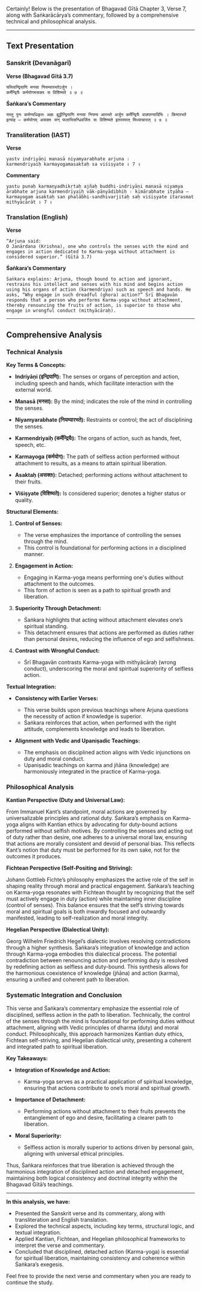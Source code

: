Certainly! Below is the presentation of Bhagavad Gītā Chapter 3, Verse 7, along with Śaṅkarācārya’s commentary, followed by a comprehensive technical and philosophical analysis.

---

## Text Presentation

### Sanskrit (Devanāgarī)

**Verse (Bhagavad Gītā 3.7)**
```
यस्त्विन्द्रियाणि मनसा नियम्यारभतेऽर्जुन ।
कर्मेन्द्रियैः कर्मयोगमसक्तः स विशिष्यते ॥ ७ ॥
```

**Śaṅkara’s Commentary**
```
यस्तु पुनः कर्मण्यधिकृतः अज्ञः बुद्धीन्द्रियाणि मनसा नियम्य आरभते अर्जुन कर्मेन्द्रियैः वाक्पाण्यादिभिः । किमारभते इत्याह — कर्मयोगम् असक्तः सन् फलाभिसन्धिवर्जितः सः विशिष्यते इतरस्मात् मिथ्याचारात् ॥ ७ ॥
```

### Transliteration (IAST)

**Verse**
```
yastv indriyāṇi manasā niyamyarabhate arjuna ।
karmendriyaiḥ karmayogamasaktaḥ sa viśiṣyate ॥ 7 ॥
```

**Commentary**
```
yastu punaḥ karmaṇyadhikṛtaḥ ajñaḥ buddhi-indriyāṇi manasā niyamya ārabhate arjuna karmendriyaiḥ vāk-pānyādibhiḥ । kimārabhate ityāha — karmayogam asaktaḥ san phalābhi-sandhivarjitaḥ saḥ viśiṣyate itarasmat mithyācārāt ॥ 7 ॥
```

### Translation (English)

**Verse**
```
“Arjuna said:
O Janārdana (Krishna), one who controls the senses with the mind and engages in action dedicated to Karma-yoga without attachment is considered superior.” (Gītā 3.7)
```

**Śaṅkara’s Commentary**
```
Śaṅkara explains: Arjuna, though bound to action and ignorant, restrains his intellect and senses with his mind and begins action using his organs of action (karmendriya) such as speech and hands. He asks, “Why engage in such dreadful (ghora) action?” Śrī Bhagavān responds that a person who performs Karma-yoga without attachment, thereby renouncing the fruits of action, is superior to those who engage in wrongful conduct (mithyācāraḥ).
```

---

## Comprehensive Analysis

### Technical Analysis

**Key Terms & Concepts:**

- **Indriyāṇi (इन्द्रियाणि):**
  The senses or organs of perception and action, including speech and hands, which facilitate interaction with the external world.

- **Manasā (मनसा):**
  By the mind; indicates the role of the mind in controlling the senses.

- **Niyamyarabhate (नियम्यारभते):**
  Restraints or control; the act of disciplining the senses.

- **Karmendriyaiḥ (कर्मेन्द्रियैः):**
  The organs of action, such as hands, feet, speech, etc.

- **Karmayoga (कर्मयोग):**
  The path of selfless action performed without attachment to results, as a means to attain spiritual liberation.

- **Asaktaḥ (असक्तः):**
  Detached; performing actions without attachment to their fruits.

- **Viśiṣyate (विशिष्यते):**
  Is considered superior; denotes a higher status or quality.

**Structural Elements:**

1. **Control of Senses:**
   - The verse emphasizes the importance of controlling the senses through the mind.
   - This control is foundational for performing actions in a disciplined manner.

2. **Engagement in Action:**
   - Engaging in Karma-yoga means performing one's duties without attachment to the outcomes.
   - This form of action is seen as a path to spiritual growth and liberation.

3. **Superiority Through Detachment:**
   - Śaṅkara highlights that acting without attachment elevates one’s spiritual standing.
   - This detachment ensures that actions are performed as duties rather than personal desires, reducing the influence of ego and selfishness.

4. **Contrast with Wrongful Conduct:**
   - Śrī Bhagavān contrasts Karma-yoga with mithyācāraḥ (wrong conduct), underscoring the moral and spiritual superiority of selfless action.

**Textual Integration:**

- **Consistency with Earlier Verses:**
  - This verse builds upon previous teachings where Arjuna questions the necessity of action if knowledge is superior.
  - Śaṅkara reinforces that action, when performed with the right attitude, complements knowledge and leads to liberation.

- **Alignment with Vedic and Upaniṣadic Teachings:**
  - The emphasis on disciplined action aligns with Vedic injunctions on duty and moral conduct.
  - Upaniṣadic teachings on karma and jñāna (knowledge) are harmoniously integrated in the practice of Karma-yoga.

### Philosophical Analysis

**Kantian Perspective (Duty and Universal Law):**

From Immanuel Kant’s standpoint, moral actions are governed by universalizable principles and rational duty. Śaṅkara’s emphasis on Karma-yoga aligns with Kantian ethics by advocating for duty-bound actions performed without selfish motives. By controlling the senses and acting out of duty rather than desire, one adheres to a universal moral law, ensuring that actions are morally consistent and devoid of personal bias. This reflects Kant’s notion that duty must be performed for its own sake, not for the outcomes it produces.

**Fichtean Perspective (Self-Positing and Striving):**

Johann Gottlieb Fichte’s philosophy emphasizes the active role of the self in shaping reality through moral and practical engagement. Śaṅkara’s teaching on Karma-yoga resonates with Fichtean thought by recognizing that the self must actively engage in duty (action) while maintaining inner discipline (control of senses). This balance ensures that the self’s striving towards moral and spiritual goals is both inwardly focused and outwardly manifested, leading to self-realization and moral integrity.

**Hegelian Perspective (Dialectical Unity):**

Georg Wilhelm Friedrich Hegel’s dialectic involves resolving contradictions through a higher synthesis. Śaṅkara’s integration of knowledge and action through Karma-yoga embodies this dialectical process. The potential contradiction between renouncing action and performing duty is resolved by redefining action as selfless and duty-bound. This synthesis allows for the harmonious coexistence of knowledge (jñāna) and action (karma), ensuring a unified and coherent path to liberation.

### Systematic Integration and Conclusion

This verse and Śaṅkara’s commentary emphasize the essential role of disciplined, selfless action in the path to liberation. Technically, the control of the senses through the mind is foundational for performing duties without attachment, aligning with Vedic principles of dharma (duty) and moral conduct. Philosophically, this approach harmonizes Kantian duty ethics, Fichtean self-striving, and Hegelian dialectical unity, presenting a coherent and integrated path to spiritual liberation.

**Key Takeaways:**

- **Integration of Knowledge and Action:**
  - Karma-yoga serves as a practical application of spiritual knowledge, ensuring that actions contribute to one’s moral and spiritual growth.

- **Importance of Detachment:**
  - Performing actions without attachment to their fruits prevents the entanglement of ego and desire, facilitating a clearer path to liberation.

- **Moral Superiority:**
  - Selfless action is morally superior to actions driven by personal gain, aligning with universal ethical principles.

Thus, Śaṅkara reinforces that true liberation is achieved through the harmonious integration of disciplined action and detached engagement, maintaining both logical consistency and doctrinal integrity within the Bhagavad Gītā’s teachings.

---

**In this analysis, we have:**

- Presented the Sanskrit verse and its commentary, along with transliteration and English translation.
- Explored the technical aspects, including key terms, structural logic, and textual integration.
- Applied Kantian, Fichtean, and Hegelian philosophical frameworks to interpret the verse and commentary.
- Concluded that disciplined, detached action (Karma-yoga) is essential for spiritual liberation, maintaining consistency and coherence within Śaṅkara’s exegesis.

Feel free to provide the next verse and commentary when you are ready to continue the study.
